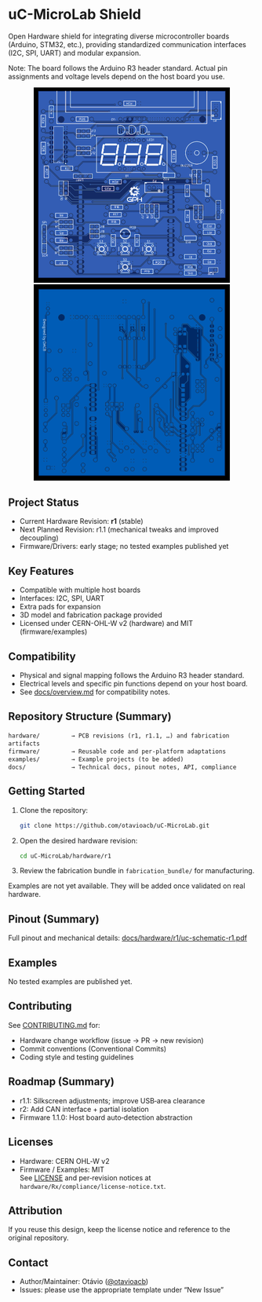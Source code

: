 # uC-MicroLab Shield

Open Hardware shield for integrating diverse microcontroller boards (Arduino, STM32, etc.), providing standardized communication interfaces (I2C, SPI, UART) and modular expansion.

Note: The board follows the Arduino R3 header standard. Actual pin assignments and voltage levels depend on the host board you use.

<p align="center">
  <img src="docs/img/r1/top-layer.png" alt="Render Top" width="400"/>
  <img src="docs/img/r1/bottom-layer.png" alt="Render Bottom" width="400"/>
</p>

## Project Status
- Current Hardware Revision: **r1** (stable)
- Next Planned Revision: r1.1 (mechanical tweaks and improved decoupling)
- Firmware/Drivers: early stage; no tested examples published yet

## Key Features
- Compatible with multiple host boards
- Interfaces: I2C, SPI, UART
- Extra pads for expansion
- 3D model and fabrication package provided
- Licensed under CERN-OHL-W v2 (hardware) and MIT (firmware/examples)

## Compatibility
- Physical and signal mapping follows the Arduino R3 header standard.
- Electrical levels and specific pin functions depend on your host board.
- See [docs/overview.md](docs/overview.md) for compatibility notes.

## Repository Structure (Summary)

```
hardware/         → PCB revisions (r1, r1.1, …) and fabrication artifacts
firmware/         → Reusable code and per‑platform adaptations
examples/         → Example projects (to be added)
docs/             → Technical docs, pinout notes, API, compliance
```

## Getting Started

1. Clone the repository:
   ```bash
   git clone https://github.com/otavioacb/uC-MicroLab.git
   ```
2. Open the desired hardware revision:
   ```bash
   cd uC-MicroLab/hardware/r1
   ```
3. Review the fabrication bundle in `fabrication_bundle/` for manufacturing.

Examples are not yet available. They will be added once validated on real hardware.

## Pinout (Summary)

Full pinout and mechanical details: [docs/hardware/r1/uc-schematic-r1.pdf](docs/hardware/r1/uc-schematic-r1.pdf)

## Examples

No tested examples are published yet. 

## Contributing

See [CONTRIBUTING.md](CONTRIBUTING.md) for:
- Hardware change workflow (issue → PR → new revision)
- Commit conventions (Conventional Commits)
- Coding style and testing guidelines

## Roadmap (Summary)

- r1.1: Silkscreen adjustments; improve USB‑area clearance
- r2: Add CAN interface + partial isolation
- Firmware 1.1.0: Host board auto‑detection abstraction

## Licenses

- Hardware: CERN OHL‑W v2  
- Firmware / Examples: MIT  
See [LICENSE](LICENSE) and per‑revision notices at `hardware/Rx/compliance/license-notice.txt`.

## Attribution

If you reuse this design, keep the license notice and reference to the original repository.

## Contact

- Author/Maintainer: Otávio ([@otavioacb](https://github.com/otavioacb))
- Issues: please use the appropriate template under “New Issue”


